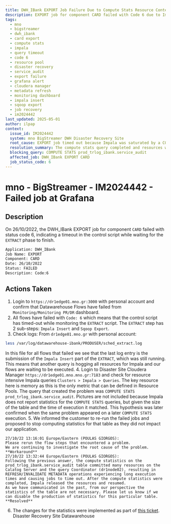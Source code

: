 ```yaml
---
title: DWH_IBank EXPORT Job Failure Due to Compute Stats Resource Contention
description: EXPORT job for component CARD failed with Code 6 due to Impala resource saturation caused by COMPUTE STATS on large table `prod_trlog_ibank.service_audit`, which blocked metadata operations and caused extract script timeouts.
tags:
  - mno
  - bigstreamer
  - dwh_ibank
  - card export
  - compute stats
  - impala
  - query timeout
  - code 6
  - resource pool
  - disaster recovery
  - service_audit
  - export failure
  - grafana alert
  - cloudera manager
  - metadata refresh
  - monitoring dashboard
  - impala insert
  - sqoop export
  - job recovery
  - im2024442
last_updated: 2025-05-01
author: ilpap
context:
  issue_id: IM2024442
  system: mno BigStreamer DWH Disaster Recovery Site
  root_cause: EXPORT job timed out because Impala was saturated by a COMPUTE STATS operation on the service_audit table, which blocked subsequent metadata and extract queries
  resolution_summary: The compute stats query completed and resources were released; workaround was to rerun job and disable stats generation for the problematic table
  blocking_query: COMPUTE STATS prod_trlog_ibank.service_audit
  affected_job: DWH_IBank EXPORT CARD
  job_status_code: 6
---
```

# mno - BigStreamer - IM2024442 - Failed job at Grafana
## Description
On 26/10/2022, the DWH_IBank EXPORT job for component `CARD` failed with status code 6, indicating a timeout in the control script while waiting for the `EXTRACT` phase to finish.
```bash
Application: DWH_IBank
Job Name: EXPORT
Component: CARD
Date: 26/10/2022
Status: FAILED
Description: Code:6
```
## Actions Taken
1. Login to `https://dr1edge01.mno.gr:3000` with personal account and confirm that Datawarehouse Flows have failed from `Monitoring/Monitoring PR/DR` dashboard.
2. All flows have failed with `Code: 6` which means that the control script has timed-out while monitoring the `EXTRACT` script. The `EXTRACT` step has 2 sub-steps: `Impala Insert` and `Sqoop Export`.
3. Check logs:
From `dr1edge01.mno.gr` with personal account:
``` bash
less /var/log/datawarehouse-ibank/PRODUSER/sched_extract.log
```
In this file for all flows that failed we see that the last log entry is the submission of the `Impala Insert` part of the `EXTRACT`, which was still running. This means that another query is hogging all resources for Impala and our flows are waiting to be executed.
4. Login to Disaster Site Cloudera Manager `https://dr1edge01.mno.mno.gr:7183` and check for resource intensive Impala queries `Clusters > Impala > Queries`. The key resource here is memory as this is the only metric that can be defined in Resource Pools.
The query that created the problem was `COMPUTE STATS prod_trlog_ibank.service_audit`. Pictures are not included because Impala does not report statistics for the `COMPUTE STATS` queries, but given the size of the table and the time of execution it matched. This hypothesis was later confirmed when the same problem appeared on a later `COMPUTE STATS` execution.
5. We informed the customer to re-run the failed jobs and proposed to stop computing statistics for that table as they did not impact our application.
``` text
27/10/22 13:16:01 Europe/Eastern (POULAS GIORGOS):
Please rerun the flow steps that encountered a problem.
We are continuing to investigate the root cause of the problem.
**Workaround**
27/10/22 13:32:44 Europe/Eastern (POULAS GIORGOS):
Following the previous answer, the compute statistics on the prod_trlog_ibank.service_audit table committed many resources on the Calatog Server and the query Coordinator (dr1node02), resulting in REFRESH/INVALIDATE METADATA operations experiencing long execution times and causing jobs to time out. After the compute statistics were completed, Impala released the resources and resumed.
As we have communicated in the past, from our perspective the statistics of the table are not necessary. Please let us know if we can disable the production of statistics for this particular table.
**Resolved**
```
6. The changes for the statistics were implemented as part of [this ticket](obss/oss/sysadmin-group/mno/cloudera-cluster#180).
Disaster Recovery Site Datawarehouse